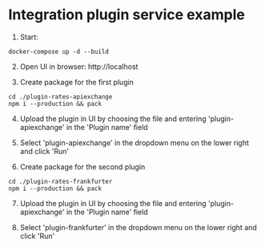 # Integration plugin service example

1. Start:

```
docker-compose up -d --build
```

2. Open UI in browser: http://localhost

3. Create package for the first plugin

```
cd ./plugin-rates-apiexchange
npm i --production && pack
```

4. Upload the plugin in UI by choosing the file and entering 'plugin-apiexchange' in the 'Plugin name' field

5. Select 'plugin-apiexchange' in the dropdown menu on the lower right and click 'Run'

6. Create package for the second plugin

```
cd ./plugin-rates-frankfurter
npm i --production && pack
```

7. Upload the plugin in UI by choosing the file and entering 'plugin-apiexchange' in the 'Plugin name' field

8. Select 'plugin-frankfurter' in the dropdown menu on the lower right and click 'Run'
